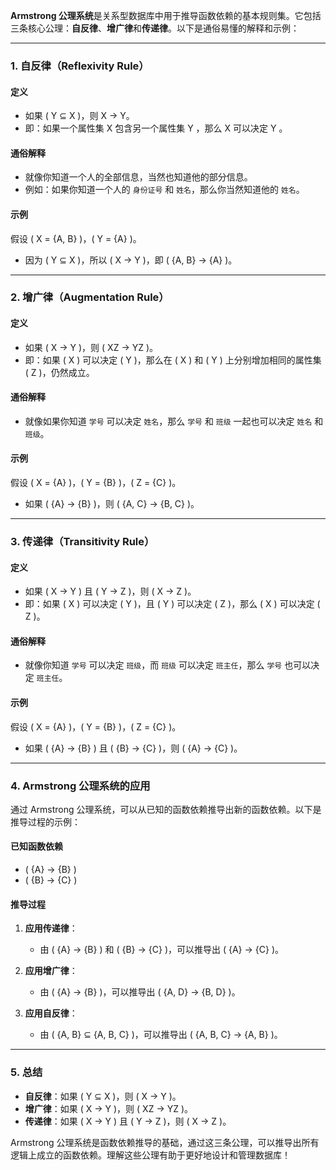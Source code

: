 **Armstrong 公理系统**是关系型数据库中用于推导函数依赖的基本规则集。它包括三条核心公理：**自反律**、**增广律**和**传递律**。以下是通俗易懂的解释和示例：

---

### **1. 自反律（Reflexivity Rule）**
#### **定义**
- 如果 \( Y ⊆ X \)，则  X → Y。
- 即：如果一个属性集 X  包含另一个属性集  Y ，那么 X  可以决定 Y 。

#### **通俗解释**
- 就像你知道一个人的全部信息，当然也知道他的部分信息。
- 例如：如果你知道一个人的 `身份证号` 和 `姓名`，那么你当然知道他的 `姓名`。

#### **示例**
假设 \( X = \{A, B\} \)，\( Y = \{A\} \)。
- 因为 \( Y  ⊆  X \)，所以 \( X → Y \)，即 \( \{A, B\} → \{A\} \)。

---

### **2. 增广律（Augmentation Rule）**
#### **定义**
- 如果 \( X  →  Y \)，则 \( XZ  →  YZ \)。
- 即：如果 \( X \) 可以决定 \( Y \)，那么在 \( X \) 和 \( Y \) 上分别增加相同的属性集 \( Z \)，仍然成立。

#### **通俗解释**
- 就像如果你知道 `学号` 可以决定 `姓名`，那么 `学号` 和 `班级` 一起也可以决定 `姓名` 和 `班级`。

#### **示例**
假设 \( X = \{A\} \)，\( Y = \{B\} \)，\( Z = \{C\} \)。
- 如果 \( \{A\}  →  \{B\} \)，则 \( \{A, C\}  →  \{B, C\} \)。

---

### **3. 传递律（Transitivity Rule）**
#### **定义**
- 如果 \( X  →  Y \) 且 \( Y  →  Z \)，则 \( X  →  Z \)。
- 即：如果 \( X \) 可以决定 \( Y \)，且 \( Y \) 可以决定 \( Z \)，那么 \( X \) 可以决定 \( Z \)。

#### **通俗解释**
- 就像你知道 `学号` 可以决定 `班级`，而 `班级` 可以决定 `班主任`，那么 `学号` 也可以决定 `班主任`。

#### **示例**
假设 \( X = \{A\} \)，\( Y = \{B\} \)，\( Z = \{C\} \)。
- 如果 \( \{A\}  →  \{B\} \) 且 \( \{B\}  →  \{C\} \)，则 \( \{A\}  →  \{C\} \)。

---

### **4. Armstrong 公理系统的应用**
通过 Armstrong 公理系统，可以从已知的函数依赖推导出新的函数依赖。以下是推导过程的示例：

#### **已知函数依赖**
- \( \{A\}  →  \{B\} \)
- \( \{B\}  →  \{C\} \)

#### **推导过程**
1. **应用传递律**：
   - 由 \( \{A\}  →  \{B\} \) 和 \( \{B\}  →  \{C\} \)，可以推导出 \( \{A\}  →  \{C\} \)。

2. **应用增广律**：
   - 由 \( \{A\}  →  \{B\} \)，可以推导出 \( \{A, D\}  →  \{B, D\} \)。

3. **应用自反律**：
   - 由 \( \{A, B\} ⊆ \{A, B, C\} \)，可以推导出 \( \{A, B, C\} → \{A, B\} \)。

---

### **5. 总结**
- **自反律**：如果 \( Y ⊆ X \)，则 \( X → Y \)。
- **增广律**：如果 \( X → Y \)，则 \( XZ → YZ \)。
- **传递律**：如果 \( X → Y \) 且 \( Y → Z \)，则 \( X → Z \)。

Armstrong 公理系统是函数依赖推导的基础，通过这三条公理，可以推导出所有逻辑上成立的函数依赖。理解这些公理有助于更好地设计和管理数据库！